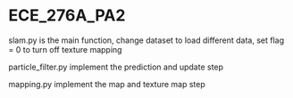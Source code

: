 # ECE_276A_PA2

slam.py is the main function, change dataset to load different data, set flag = 0 to turn off texture mapping

particle_filter.py  implement the prediction and update step

mapping.py implement the map and texture map step
